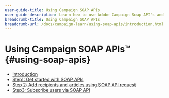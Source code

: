 ```yaml
---
user-guide-title: Using Campaign SOAP APIs
user-guide-description: Learn how to use Adobe Campaign Soap API's and create an advanced delivery workflow.
breadcrumb-title: Using Campaign SOAP APIs
breadcrumb-url: /docs/campaign-learn/using-soap-apis/introduction.html
---
```


# Using Campaign SOAP APIs™ {#using-soap-apis}

+ [Introduction](/help/tutorial-using-soap-apis/introduction.md)
+ [Step1: Get started with SOAP APIs](/help/tutorial-using-soap-apis/get-started-with-soap-apis.md)
+ [Step 2: Add recipients and articles using SOAP API request](/help/tutorial-using-soap-apis/add-recipients-and-articles-using-using-soap-api-requests.md)
+ [Step3: Subscribe users via SOAP API](/help/tutorial-using-soap-apis/subscribe-users-via-soap-api.md)